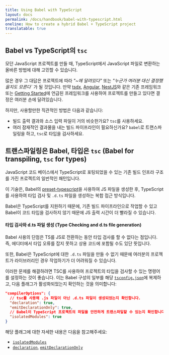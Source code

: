 ```yaml
---
title: Using Babel with TypeScript
layout: docs
permalink: /docs/handbook/babel-with-typescript.html
oneline: How to create a hybrid Babel + TypeScript project
translatable: true
---
```


## Babel vs TypeScript의 `tsc`

모던 JavaScript 프로젝트를 만들 때, TypeScript에서 JavaScript 파일로 변환하는 올바른 방법에 대해 고민할 수 있습니다.

많은 경우 그 대답은 프로젝트에 따라 _"~에 달려있다"_ 또는 _"누군가 여러분 대신 결정했을지도 모른다`_ 가 될 것입니다. 만약 [tsdx](https://www.npmjs.com/package/tsdx), [Angular](https://angular.io/), [NestJS](https://nestjs.com/)와 같은 기존 프레임워크 또는 [Getting Started](/docs/home)에 언급된 프레임워크를 사용하여 프로젝트를 만들고 있다면 결정은 여러분 손에 달려있습니다.

하지만, 사용할만한 직관적인 방법은 다음과 같습니다:

- 빌드 출력 결과와 소스 입력 파일이 거의 비슷한가요? `tsc`를 사용하세요.
- 여러 잠재적인 결과물을 내는 빌드 파이프라인이 필요하신가요? `babel`로 트랜스파일링을 하고, `tsc`로 타입을 검사하세요.

## 트랜스파일링은 Babel, 타입은 `tsc` (Babel for transpiling, `tsc` for types)

JavaScript 코드 베이스에서 TypeScript로 포팅되었을 수 있는 기존 빌드 인프라 구조를 가진 프로젝트의 일반적인 패턴입니다.

이 기술은, Babel의 [preset-typescript](https://babeljs.io/docs/en/babel-preset-typescript)을 사용하여 JS 파일을 생성한 후, TypeScript를 사용하여 타입 검사 및 `.d.ts` 파일을 생성하는 복합 접근 방식입니다.

Babel은 TypeScript를 지원하기 때문에, 기존 빌드 파이프라인으로 작업할 수 있고 Babel이 코드 타입을 검사하지 않기 때문에 JS 출력 시간이 더 빨라질 수 있습니다.

#### 타입 검사와 d.ts 파일 생성 (Type Checking and d.ts file generation)

Babel 사용의 단점은 TS를 JS로 전환하는 동안 타입 검사를 할 수 없다는 점입니다. 즉, 에디터에서 타입 오류를 잡지 못하고 상용 코드에 포함될 수도 있단 뜻입니다.

또한, Babel은 TypeScript에 대한 `.d.ts` 파일을 만들 수 없기 때문에 여러분의 프로젝트가 라이브러리인 경우 작업하기가 더 어려워질 수 있습니다.

이러한 문제를 해결하려면 TSC를 사용하여 프로젝트의 타입을 검사할 수 있는 명령어를 설정하는 것이 좋습니다. 이는 Babel 구성의 일부를 해당 [`tsconfig.json`](/tconfig)에 복제하고, 다음 플래그가 활성화되었는지 확인하는 것을 의미합니다:

```json tsconfig
"compilerOptions": {
  // tsc를 사용해 .js 파일이 아닌 .d.ts 파일이 생성되었는지 확인합니다.
  "declaration": true,
  "emitDeclarationOnly": true,
  // Babel이 TypeScript 프로젝트의 파일을 안전하게 트랜스파일할 수 있는지 확인합니다.
  "isolatedModules": true
}
```

해당 플래그에 대한 자세한 내용은 다음을 참고해주세요:

- [`isolatedModules`](/tsconfig#isolatedModules)
- [`declaration`](/tsconfig#declaration), [`emitDeclarationOnly`](/tsconfig#emitDeclarationOnly)
